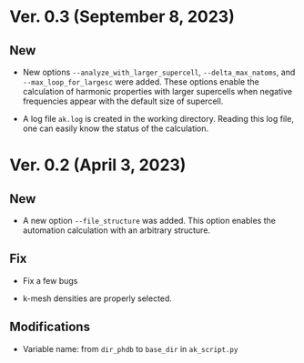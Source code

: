 # Ver. 0.3 (September 8, 2023)

## New

- New options ``--analyze_with_larger_supercell``, ``--delta_max_natoms``, and ``--max_loop_for_largesc`` were added.
These options enable the calculation of harmonic properties with larger supercells when negative frequencies appear with the default size of supercell.

- A log file ``ak.log`` is created in the working directory. Reading this log file, one can easily know the status of the calculation.

# Ver. 0.2 (April 3, 2023)

## New

- A new option ``--file_structure`` was added. This option enables the automation calculation with an arbitrary structure.

## Fix

- Fix a few bugs

- k-mesh densities are properly selected.

## Modifications

- Variable name: from ``dir_phdb`` to ``base_dir`` in ``ak_script.py``

